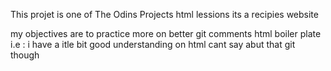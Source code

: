 This projet is one of The Odins Projects html lessions
its a recipies website

my objectives are to 
    practice more on better git comments
    html boiler plate 
 i.e : i have a itle bit good understanding on html cant say abut that git though      